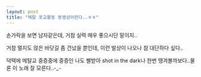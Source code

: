 ```yaml
---
layout: post
title: "메탈 포교활동 동영상이란다..ㅎㅎ"
---
```


손가락을 보면 남자같은데, 거참 실력 매우 좋으시단 말이지..

거참 멀지도 않은 바닷길 좀 건넜을 뿐인데, 이런 발상이 나오나 참 대단하다 싶다..

덕택에 메탈교 중증중에 중증인 나도 삘받아 shot in the dark나 한번 땡겨볼까보다..물론 이 노래 잘 모른다..-_-



